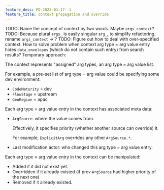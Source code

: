 ```yaml
---
feature_desc: FD-2023-01-17--1
feature_title: context propagation and override
---
```


TODO: Name the concept of context by two words. Maybe `args_context`? TODO: Because plural `args_` is easily singular `arg_`, to simplify refactoring, rename `args_context` -> ?
TODO: Figure out how to deal with over-specified context.
      How to solve problem when context arg type = arg value entry hides `data_envelopes`
      (which do not contain such entry) from search results?
      Temporary approach:

The context represents "assigned" arg types, an arg type = arg value list.

For example, a pre-set list of arg type = arg value could be specifying some dev environment:
*   `CodeMaturity` = dev
*   `FlowStage` = upstream
*   `GeoRegion` = apac

Each arg type = arg value entry in the context has associated meta data:

*   `ArgSource`: where the value comes from.

     Effectively, it specifies priority (whether another source can override) it.

     For example, `ExplicitArg` overrides any other `ArgSource.*`.

*   Last modification actor: who changed this arg type = arg value entry.

Each arg type = arg value entry in the context can be manipulated:
*   Added if it did not exist yet.
*   Overridden if it already existed (if prev `ArgSource` had higher priority of the next one)
*   Removed if it already existed.
